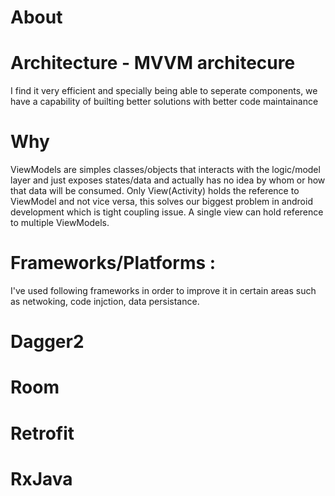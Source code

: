 # About 

# Architecture - MVVM architecure
I find it very efficient and specially being able to seperate components, we have a capability of builting better solutions with better code maintainance

# Why 
ViewModels are simples classes/objects that interacts with the logic/model layer and just exposes states/data and actually has no idea by whom or how that data will be consumed. Only View(Activity) holds the reference to ViewModel and not vice versa, this solves our biggest problem in android development which is tight coupling issue. A single view can hold reference to multiple ViewModels.

# Frameworks/Platforms :
I've used following frameworks in order to improve it in certain areas such as netwoking, code injction, data persistance.


# Dagger2 
# Room
# Retrofit
# RxJava
